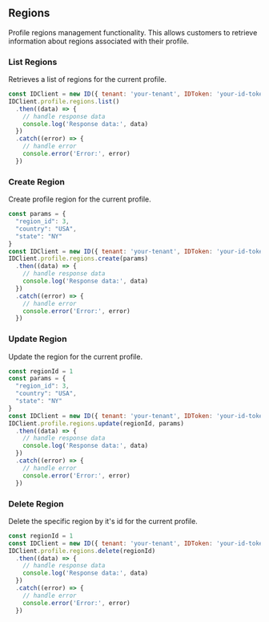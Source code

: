## Regions

Profile regions management functionality.
This allows customers to retrieve information about regions associated with their profile.

### List Regions

Retrieves a list of regions for the current profile.
```javascript
const IDClient = new ID({ tenant: 'your-tenant', IDToken: 'your-id-token', config: {} })
IDClient.profile.regions.list()
  .then((data) => {
    // handle response data
    console.log('Response data:', data)
  })
  .catch((error) => {
    // handle error
    console.error('Error:', error)
  })
```
### Create Region

Create profile region for the current profile.
```javascript
const params = {
  "region_id": 3,
  "country": "USA",
  "state": "NY"
}
const IDClient = new ID({ tenant: 'your-tenant', IDToken: 'your-id-token', config: {} })
IDClient.profile.regions.create(params)
  .then((data) => {
    // handle response data
    console.log('Response data:', data)
  })
  .catch((error) => {
    // handle error
    console.error('Error:', error)
  })
```

### Update Region

Update the region for the current profile.
```javascript
const regionId = 1
const params = {
  "region_id": 3,
  "country": "USA",
  "state": "NY"
}
const IDClient = new ID({ tenant: 'your-tenant', IDToken: 'your-id-token', config: {} })
IDClient.profile.regions.update(regionId, params)
  .then((data) => {
    // handle response data
    console.log('Response data:', data)
  })
  .catch((error) => {
    // handle error
    console.error('Error:', error)
  })
```
### Delete Region

Delete the specific region by it's id for the current profile.
```javascript
const regionId = 1
const IDClient = new ID({ tenant: 'your-tenant', IDToken: 'your-id-token', config: {} })
IDClient.profile.regions.delete(regionId)
  .then((data) => {
    // handle response data
    console.log('Response data:', data)
  })
  .catch((error) => {
    // handle error
    console.error('Error:', error)
  })
```